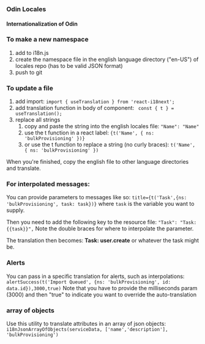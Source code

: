  ### Odin Locales

 #### Internationalization of Odin


### To make a new namespace
1. add to i18n.js
2. create the namespace file in the english language directory ("en-US") of locales repo (has to be valid JSON format)
3. push to git

### To update a file
1. add import:
   ``` import { useTranslation } from 'react-i18next'; ```
2. add translation function in body of component:
   ``` const { t } = useTranslation();```
3. replace all strings
   1. copy and paste the string into the english locales file: ```"Name": "Name"``` 
   2. use the t function in a react label: 
      ```{t('Name', { ns: 'bulkProvisioning' })} ```
   3. or use the t function to replace a string (no curly braces): 
      ```t('Name', { ns: 'bulkProvisioning' })```

When you're finished, copy the english file to other language directories and translate.

### For interpolated messages:
You can provide parameters to messages like so:
```title={t('Task',{ns: 'bulkProvisioning', task: task})}```
where ``task`` is the variable you want to supply. 

Then you need to add the following key to the resource file:
```"Task": "Task: {{task}}",```
Note the double braces for where to interpolate the parameter.

The translation then becomes: **Task: user.create** or whatever the task might be.

### Alerts
You can pass in a specific translation for alerts, such as interpolations:
```alertSuccess(t('Import Queued', {ns: 'bulkProvisioning', id: data.id}),3000,true)```
Note that you have to provide the milliseconds param (3000) and then "true" to indicate you want to override
the auto-translation

### array of objects
Use this utility to translate attributes in an array of json objects:
```i18nJsonArrayOfObjects(serviceData, ['name','description'], 'bulkProvisioning')```